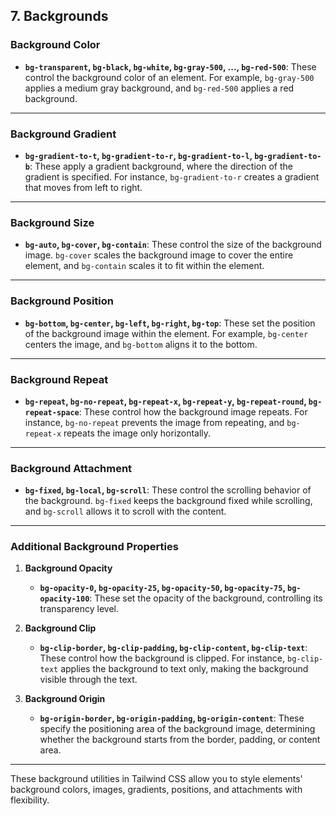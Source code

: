 ## **7. Backgrounds**

### **Background Color**

- **`bg-transparent`, `bg-black`, `bg-white`, `bg-gray-500`, ..., `bg-red-500`**: These control the background color of an element. For example, `bg-gray-500` applies a medium gray background, and `bg-red-500` applies a red background.

---

### **Background Gradient**

- **`bg-gradient-to-t`, `bg-gradient-to-r`, `bg-gradient-to-l`, `bg-gradient-to-b`**: These apply a gradient background, where the direction of the gradient is specified. For instance, `bg-gradient-to-r` creates a gradient that moves from left to right.

---

### **Background Size**

- **`bg-auto`, `bg-cover`, `bg-contain`**: These control the size of the background image. `bg-cover` scales the background image to cover the entire element, and `bg-contain` scales it to fit within the element.

---

### **Background Position**

- **`bg-bottom`, `bg-center`, `bg-left`, `bg-right`, `bg-top`**: These set the position of the background image within the element. For example, `bg-center` centers the image, and `bg-bottom` aligns it to the bottom.

---

### **Background Repeat**

- **`bg-repeat`, `bg-no-repeat`, `bg-repeat-x`, `bg-repeat-y`, `bg-repeat-round`, `bg-repeat-space`**: These control how the background image repeats. For instance, `bg-no-repeat` prevents the image from repeating, and `bg-repeat-x` repeats the image only horizontally.

---

### **Background Attachment**

- **`bg-fixed`, `bg-local`, `bg-scroll`**: These control the scrolling behavior of the background. `bg-fixed` keeps the background fixed while scrolling, and `bg-scroll` allows it to scroll with the content.

---

### **Additional Background Properties**

1. **Background Opacity**

   - **`bg-opacity-0`, `bg-opacity-25`, `bg-opacity-50`, `bg-opacity-75`, `bg-opacity-100`**: These set the opacity of the background, controlling its transparency level.

2. **Background Clip**

   - **`bg-clip-border`, `bg-clip-padding`, `bg-clip-content`, `bg-clip-text`**: These control how the background is clipped. For instance, `bg-clip-text` applies the background to text only, making the background visible through the text.

3. **Background Origin**
   - **`bg-origin-border`, `bg-origin-padding`, `bg-origin-content`**: These specify the positioning area of the background image, determining whether the background starts from the border, padding, or content area.

---

These background utilities in Tailwind CSS allow you to style elements' background colors, images, gradients, positions, and attachments with flexibility.
